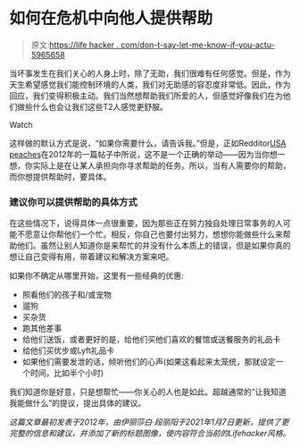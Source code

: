 # 如何在危机中向他人提供帮助

> 原文:[https://life hacker . com/don-t-say-let-me-know-if-you-actu-5965658](https://lifehacker.com/dont-say-let-me-know-if-you-need-anything-if-you-actu-5965658)

当坏事发生在我们关心的人身上时，除了无助，我们很难有任何感觉。但是，作为天生希望感觉我们能控制环境的人类，我们对无助感的容忍度非常低。因此，作为回应，我们变得积极主动。我们当然想帮助我们所爱的人，但感觉好像我们在为他们做些什么也会让我们这些T2人感觉更舒服。

Watch

这样做的默认方式是说，“如果你需要什么，请告诉我。”但是，正如Redditor[USA peaches](https://www.reddit.com/r/LifeProTips/comments/146rzu/lpt_if_you_really_want_to_be_helpful_dont_say_let/)在2012年的一篇帖子中所说，这不是一个正确的举动——因为当你想一想，你实际上是在让某人承担向你寻求帮助的任务。所以，当有人需要你的帮助，而你想提供帮助时，要具体。

### **建议你可以提供帮助的具体方式**

在这些情况下，说得具体一点很重要，因为那些正在努力独自处理日常事务的人可能不愿意让你帮他们一个忙。相反，你自己也要付出努力，想想你能做些什么来帮助他们。虽然让别人知道你是来帮忙的并没有什么本质上的错误，但是如果你真的想让自己变得有用，带着建议和解决方案来吧。

如果你不确定从哪里开始，这里有一些经典的优惠:

*   照看他们的孩子和/或宠物
*   遛狗
*   买杂货
*   跑其他差事
*   给他们送饭，或者更好的是，给他们买他们喜欢的餐馆或送餐服务的礼品卡
*   给他们买优步或Lyft礼品卡
*   如果他们需要发泄的话，倾听他们的心声(如果这看起来太笼统，那就设定一个时间，比如半个小时)

我们知道你是好意，只是想帮忙——你关心的人也是如此。超越通常的“让我知道我能做什么”的提议，提出具体的建议。

*这篇文章最初发表于2012年，由伊丽莎白·段丽阳于2021年1月7日更新，提供了更完整的信息和建议，并添加了新的标题图像，使内容符合当前的Lifehacker风格。*